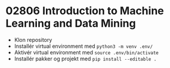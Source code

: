 # 02806 Introduction to Machine Learning and Data Mining

* Klon repository
* Installér virtual environment med `python3 -m venv .env/`
* Aktivér virtual environment med `source .env/bin/activate`
* Installér pakker og projekt med `pip install --editable .`